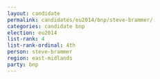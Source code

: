 ```yaml
---
layout: candidate
permalink: candidates/eu2014/bnp/steve-brammer/
categories: candidate bnp
election: eu2014
list-rank: 4
list-rank-ordinal: 4th
person: steve-brammer
region: east-midlands
party: bnp
---
```

